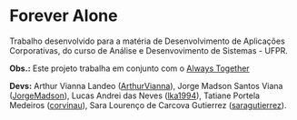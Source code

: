 # Forever Alone

Trabalho desenvolvido para a matéria de Desenvolvimento de Aplicações Corporativas, do curso de Análise e Desenvovimento de Sistemas - UFPR.

**Obs.:** Este projeto trabalha em conjunto com o [Always Together](https://github.com/corvinau/AlwaysTogether)

**Devs:** Arthur Vianna Landeo ([ArthurVianna](https://github.com/ArthurVianna)), Jorge Madson Santos Viana ([JorgeMadson](https://github.com/JorgeMadson)), Lucas Andrei das Neves ([lka1994](https://github.com/lka1994)), Tatiane Portela Medeiros ([corvinau](https://github.com/corvinau)), Sara Lourenço de Carcova Gutierrez ([saragutierrez](https://github.com/saragutierrez)).

